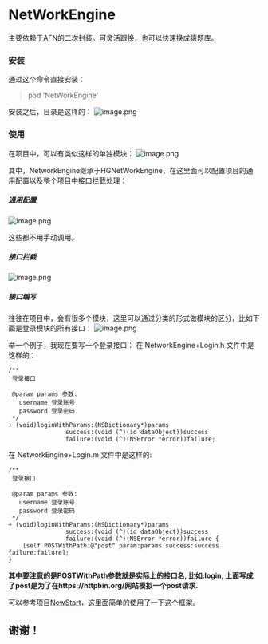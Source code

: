 # NetWorkEngine

主要依赖于AFN的二次封装。可灵活跟换，也可以快速换成猿题库。

### 安装
通过这个命令直接安装：
> pod 'NetWorkEngine'

安装之后，目录是这样的：
![image.png](http://upload-images.jianshu.io/upload_images/1198135-e33783e7a3da2ddd.png?imageMogr2/auto-orient/strip%7CimageView2/2/w/1240)

### 使用
在项目中，可以有类似这样的单独模块：
![image.png](http://upload-images.jianshu.io/upload_images/1198135-a592464efc06ed2f.png?imageMogr2/auto-orient/strip%7CimageView2/2/w/1240)

其中，NetworkEngine继承于HGNetWorkEngine，在这里面可以配置项目的通用配置以及整个项目中接口拦截处理：

##### 通用配置
![image.png](http://upload-images.jianshu.io/upload_images/1198135-efccafce22732008.png?imageMogr2/auto-orient/strip%7CimageView2/2/w/1240)

这些都不用手动调用。

##### 接口拦截
![image.png](http://upload-images.jianshu.io/upload_images/1198135-ce82166d7ea45b13.png?imageMogr2/auto-orient/strip%7CimageView2/2/w/1240)


##### 接口编写
往往在项目中，会有很多个模块，这里可以通过分类的形式做模块的区分，比如下面是登录模块的所有接口：
![image.png](http://upload-images.jianshu.io/upload_images/1198135-d6017a9ef0db23e1.png?imageMogr2/auto-orient/strip%7CimageView2/2/w/1240)

举一个例子，我现在要写一个登录接口：
在 NetworkEngine+Login.h 文件中是这样的：
```
/**
 登录接口
 
 @param params 参数:
   username 登录账号
   password 登录密码
 */
+ (void)loginWithParams:(NSDictionary*)params
                success:(void (^)(id dataObject))success
                failure:(void (^)(NSError *error))failure;
```

在 NetworkEngine+Login.m 文件中是这样的:
```
/**
 登录接口
 
 @param params 参数:
   username 登录账号
   password 登录密码
 */
+ (void)loginWithParams:(NSDictionary*)params
                success:(void (^)(id dataObject))success
                failure:(void (^)(NSError *error))failure {
    [self POSTWithPath:@"post" param:params success:success failure:failure];
}
```

**其中要注意的是POSTWithPath参数就是实际上的接口名, 比如:login, 上面写成了post是为了在https://httpbin.org/网站模拟一个post请求.**

可以参考项目[NewStart](https://github.com/Summary2017/NewStart.git)，这里面简单的使用了一下这个框架。

## 谢谢！


